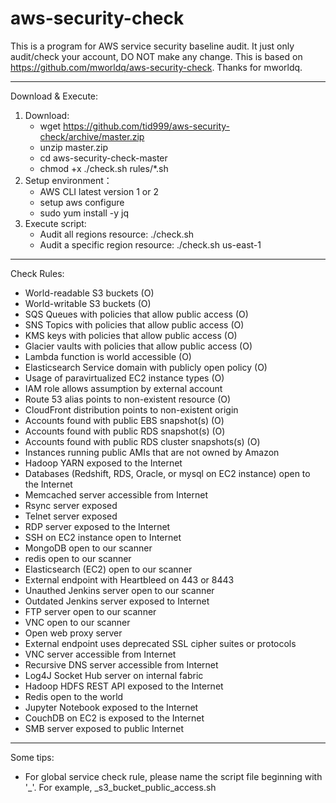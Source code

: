# aws-security-check
This is a program for AWS service security baseline audit.
It just only audit/check your account, DO NOT make any change.
This is based on https://github.com/mworldq/aws-security-check. Thanks for mworldq.

-------
Download & Execute:
1. Download:
    - wget https://github.com/tid999/aws-security-check/archive/master.zip
    - unzip master.zip
    - cd aws-security-check-master
    - chmod +x ./check.sh rules/*.sh
2. Setup environment：
    - AWS CLI latest version 1 or 2
    - setup aws configure
    - sudo yum install -y jq
3. Execute script:
	  - Audit all regions resource: ./check.sh
    - Audit a specific region resource: ./check.sh us-east-1

------
Check Rules:
- World-readable S3 buckets (O)
- World-writable S3 buckets (O)
- SQS Queues with policies that allow public access (O)
- SNS Topics with policies that allow public access (O)
- KMS keys with policies that allow public access (O)
- Glacier vaults with policies that allow public access (O)
- Lambda function is world accessible (O)
- Elasticsearch Service domain with publicly open policy (O)
- Usage of paravirtualized EC2 instance types (O)
- IAM role allows assumption by external account
- Route 53 alias points to non-existent resource (O)
- CloudFront distribution points to non-existent origin
- Accounts found with public EBS snapshot(s) (O)
- Accounts found with public RDS snapshot(s) (O)
- Accounts found with public RDS cluster snapshots(s) (O)
- Instances running public AMIs that are not owned by Amazon
- Hadoop YARN exposed to the Internet
- Databases (Redshift, RDS, Oracle, or mysql on EC2 instance) open to the Internet
- Memcached server accessible from Internet
- Rsync server exposed
- Telnet server exposed
- RDP server exposed to the Internet
- SSH on EC2 instance open to Internet
- MongoDB open to our scanner
- redis open to our scanner
- Elasticsearch (EC2) open to our scanner
- External endpoint with Heartbleed on 443 or 8443
- Unauthed Jenkins server open to our scanner
- Outdated Jenkins server exposed to Internet
- FTP server open to our scanner
- VNC open to our scanner
- Open web proxy server
- External endpoint uses deprecated SSL cipher suites or protocols
- VNC server accessible from Internet
- Recursive DNS server accessible from Internet
- Log4J Socket Hub server on internal fabric
- Hadoop HDFS REST API exposed to the Internet
- Redis open to the world
- Jupyter Notebook exposed to the Internet
- CouchDB on EC2 is exposed to the Internet
- SMB server exposed to public Internet

------
Some tips:
- For global service check rule, please name the script file beginning with '_'. For example, _s3_bucket_public_access.sh
